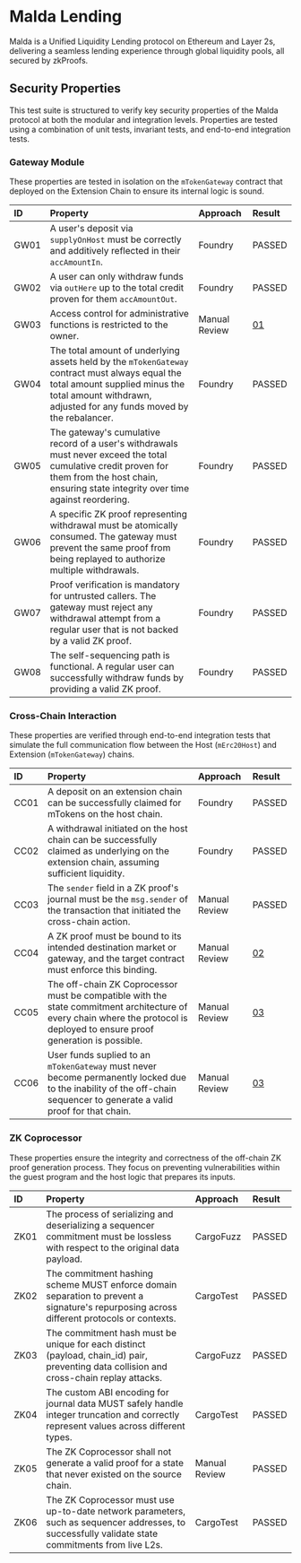 # Malda Lending

Malda is a Unified Liquidity Lending protocol on Ethereum and Layer 2s,
delivering a seamless lending experience through global liquidity pools, all
secured by zkProofs.

## Security Properties

This test suite is structured to verify key security properties of the Malda
protocol at both the modular and integration levels. Properties are tested using
a combination of unit tests, invariant tests, and end-to-end integration tests.

### Gateway Module

These properties are tested in isolation on the `mTokenGateway` contract that
deployed on the Extension Chain to ensure its internal logic is sound.

| ID   | Property                                                                                                                                                                                                 | Approach      | Result                |
| :--- | :------------------------------------------------------------------------------------------------------------------------------------------------------------------------------------------------------- | :------------ | :-------------------- |
| GW01 | A user's deposit via `supplyOnHost` must be correctly and additively reflected in their `accAmountIn`.                                                                                                   | Foundry       | PASSED                |
| GW02 | A user can only withdraw funds via `outHere` up to the total credit proven for them `accAmountOut`.                                                                                                      | Foundry       | PASSED                |
| GW03 | Access control for administrative functions is restricted to the owner.                                                                                                                                  | Manual Review | [01](/findings/01.md) |
| GW04 | The total amount of underlying assets held by the `mTokenGateway` contract must always equal the total amount supplied minus the total amount withdrawn, adjusted for any funds moved by the rebalancer. | Foundry       | PASSED                |
| GW05 | The gateway's cumulative record of a user's withdrawals must never exceed the total cumulative credit proven for them from the host chain, ensuring state integrity over time against reordering.        | Foundry       | PASSED                |
| GW06 | A specific ZK proof representing withdrawal must be atomically consumed. The gateway must prevent the same proof from being replayed to authorize multiple withdrawals.                                  | Foundry       | PASSED                |
| GW07 | Proof verification is mandatory for untrusted callers. The gateway must reject any withdrawal attempt from a regular user that is not backed by a valid ZK proof.                                        | Foundry       | PASSED                |
| GW08 | The self-sequencing path is functional. A regular user can successfully withdraw funds by providing a valid ZK proof.                                                                                    | Foundry       | PASSED                |

### Cross-Chain Interaction

These properties are verified through end-to-end integration tests that simulate
the full communication flow between the Host (`mErc20Host`) and Extension
(`mTokenGateway`) chains.

| ID   | Property                                                                                                                                                                     | Approach      | Result                |
| :--- | :--------------------------------------------------------------------------------------------------------------------------------------------------------------------------- | :------------ | :-------------------- |
| CC01 | A deposit on an extension chain can be successfully claimed for mTokens on the host chain.                                                                                   | Foundry       | PASSED                |
| CC02 | A withdrawal initiated on the host chain can be successfully claimed as underlying on the extension chain, assuming sufficient liquidity.                                    | Foundry       | PASSED                |
| CC03 | The `sender` field in a ZK proof's journal must be the `msg.sender` of the transaction that initiated the cross-chain action.                                                | Manual Review | PASSED                |
| CC04 | A ZK proof must be bound to its intended destination market or gateway, and the target contract must enforce this binding.                                                   | Manual Review | [02](/findings/02.md) |
| CC05 | The off-chain ZK Coprocessor must be compatible with the state commitment architecture of every chain where the protocol is deployed to ensure proof generation is possible. | Manual Review | [03](/findings/03.md) |
| CC06 | User funds suplied to an `mTokenGateway` must never become permanently locked due to the inability of the off-chain sequencer to generate a valid proof for that chain.      | Manual Review | [03](/findings/03.md) |

### ZK Coprocessor

These properties ensure the integrity and correctness of the off-chain ZK proof
generation process. They focus on preventing vulnerabilities within the guest
program and the host logic that prepares its inputs.

| ID   | Property                                                                                                                                          | Approach      | Result |
| :--- | :------------------------------------------------------------------------------------------------------------------------------------------------ | :------------ | :----- |
| ZK01 | The process of serializing and deserializing a sequencer commitment must be lossless with respect to the original data payload.                   | CargoFuzz     | PASSED |
| ZK02 | The commitment hashing scheme MUST enforce domain separation to prevent a signature's repurposing across different protocols or contexts.         | CargoTest     | PASSED |
| ZK03 | The commitment hash must be unique for each distinct (payload, chain_id) pair, preventing data collision and cross-chain replay attacks.          | CargoFuzz     | PASSED |
| ZK04 | The custom ABI encoding for journal data MUST safely handle integer truncation and correctly represent values across different types.             | CargoTest     | PASSED |
| ZK05 | The ZK Coprocessor shall not generate a valid proof for a state that never existed on the source chain.                                           | Manual Review | PASSED |
| ZK06 | The ZK Coprocessor must use up-to-date network parameters, such as sequencer addresses, to successfully validate state commitments from live L2s. | CargoTest     | PASSED |
